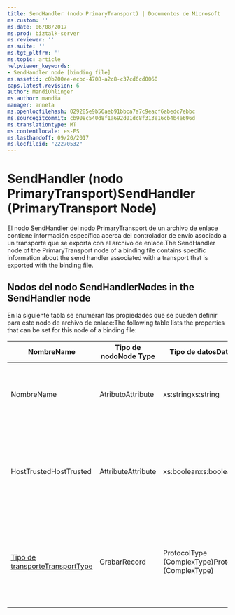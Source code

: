 ```yaml
---
title: SendHandler (nodo PrimaryTransport) | Documentos de Microsoft
ms.custom: ''
ms.date: 06/08/2017
ms.prod: biztalk-server
ms.reviewer: ''
ms.suite: ''
ms.tgt_pltfrm: ''
ms.topic: article
helpviewer_keywords:
- SendHandler node [binding file]
ms.assetid: c0b200ee-ecbc-4708-a2c8-c37cd6cd0060
caps.latest.revision: 6
author: MandiOhlinger
ms.author: mandia
manager: anneta
ms.openlocfilehash: 029285e9b56aeb91bbca7a7c9eacf6abedc7ebbc
ms.sourcegitcommit: cb908c540d8f1a692d01dc8f313e16cb4b4e696d
ms.translationtype: MT
ms.contentlocale: es-ES
ms.lasthandoff: 09/20/2017
ms.locfileid: "22270532"
---
```

# <a name="sendhandler-primarytransport-node"></a><span data-ttu-id="68b78-102">SendHandler (nodo PrimaryTransport)</span><span class="sxs-lookup"><span data-stu-id="68b78-102">SendHandler (PrimaryTransport Node)</span></span>
<span data-ttu-id="68b78-103">El nodo SendHandler del nodo PrimaryTransport de un archivo de enlace contiene información específica acerca del controlador de envío asociado a un transporte que se exporta con el archivo de enlace.</span><span class="sxs-lookup"><span data-stu-id="68b78-103">The SendHandler node of the PrimaryTransport node of a binding file contains specific information about the send handler associated with a transport that is exported with the binding file.</span></span>  
  
## <a name="nodes-in-the-sendhandler-node"></a><span data-ttu-id="68b78-104">Nodos del nodo SendHandler</span><span class="sxs-lookup"><span data-stu-id="68b78-104">Nodes in the SendHandler node</span></span>  
 <span data-ttu-id="68b78-105">En la siguiente tabla se enumeran las propiedades que se pueden definir para este nodo de archivo de enlace:</span><span class="sxs-lookup"><span data-stu-id="68b78-105">The following table lists the properties that can be set for this node of a binding file:</span></span>  
  
|<span data-ttu-id="68b78-106">**Nombre**</span><span class="sxs-lookup"><span data-stu-id="68b78-106">**Name**</span></span>|<span data-ttu-id="68b78-107">**Tipo de nodo**</span><span class="sxs-lookup"><span data-stu-id="68b78-107">**Node Type**</span></span>|<span data-ttu-id="68b78-108">**Tipo de datos**</span><span class="sxs-lookup"><span data-stu-id="68b78-108">**Data Type**</span></span>|<span data-ttu-id="68b78-109">**Description**</span><span class="sxs-lookup"><span data-stu-id="68b78-109">**Description**</span></span>|<span data-ttu-id="68b78-110">**Restricciones**</span><span class="sxs-lookup"><span data-stu-id="68b78-110">**Restrictions**</span></span>|<span data-ttu-id="68b78-111">**Comentarios**</span><span class="sxs-lookup"><span data-stu-id="68b78-111">**Comments**</span></span>|  
|--------------|-------------------|-------------------|---------------------|----------------------|------------------|  
|<span data-ttu-id="68b78-112">Nombre</span><span class="sxs-lookup"><span data-stu-id="68b78-112">Name</span></span>|<span data-ttu-id="68b78-113">Atributo</span><span class="sxs-lookup"><span data-stu-id="68b78-113">Attribute</span></span>|<span data-ttu-id="68b78-114">xs:string</span><span class="sxs-lookup"><span data-stu-id="68b78-114">xs:string</span></span>|<span data-ttu-id="68b78-115">Especifica el nombre del controlador de envío asociado al transporte.</span><span class="sxs-lookup"><span data-stu-id="68b78-115">Specifies the name of the send handler associated with the transport.</span></span>|<span data-ttu-id="68b78-116">No requerido</span><span class="sxs-lookup"><span data-stu-id="68b78-116">Not required</span></span>|<span data-ttu-id="68b78-117">Valor predeterminado: vacío</span><span class="sxs-lookup"><span data-stu-id="68b78-117">Default value: empty</span></span>|  
|<span data-ttu-id="68b78-118">HostTrusted</span><span class="sxs-lookup"><span data-stu-id="68b78-118">HostTrusted</span></span>|<span data-ttu-id="68b78-119">Attribute</span><span class="sxs-lookup"><span data-stu-id="68b78-119">Attribute</span></span>|<span data-ttu-id="68b78-120">xs:boolean</span><span class="sxs-lookup"><span data-stu-id="68b78-120">xs:boolean</span></span>|<span data-ttu-id="68b78-121">Especifica si el host asociado al controlador de envío es de confianza.</span><span class="sxs-lookup"><span data-stu-id="68b78-121">Specifies whether the host associated with the send handler is trusted.</span></span>|<span data-ttu-id="68b78-122">Necesario</span><span class="sxs-lookup"><span data-stu-id="68b78-122">Required</span></span>|<span data-ttu-id="68b78-123">Valor predeterminado: ninguno</span><span class="sxs-lookup"><span data-stu-id="68b78-123">Default value: none</span></span><br /><br /> <span data-ttu-id="68b78-124">Establecido en **true** si el host es de confianza, en caso contrario, se establece en **false**.</span><span class="sxs-lookup"><span data-stu-id="68b78-124">Set to **true** if host is trusted, otherwise set to **false**.</span></span>|  
|[<span data-ttu-id="68b78-125">Tipo de transporte</span><span class="sxs-lookup"><span data-stu-id="68b78-125">TransportType</span></span>](../core/transporttype.md)|<span data-ttu-id="68b78-126">Grabar</span><span class="sxs-lookup"><span data-stu-id="68b78-126">Record</span></span>|<span data-ttu-id="68b78-127">ProtocolType (ComplexType)</span><span class="sxs-lookup"><span data-stu-id="68b78-127">ProtocolType (ComplexType)</span></span>|<span data-ttu-id="68b78-128">Especifica el tipo de transporte, que también es el nombre del adaptador usado con este controlador de envío.</span><span class="sxs-lookup"><span data-stu-id="68b78-128">Specifies the transport type, which is also the name of the adapter used with this send handler.</span></span>|<span data-ttu-id="68b78-129">Necesario</span><span class="sxs-lookup"><span data-stu-id="68b78-129">Required</span></span>|<span data-ttu-id="68b78-130">Valor predeterminado: ninguno</span><span class="sxs-lookup"><span data-stu-id="68b78-130">Default value: none</span></span>|